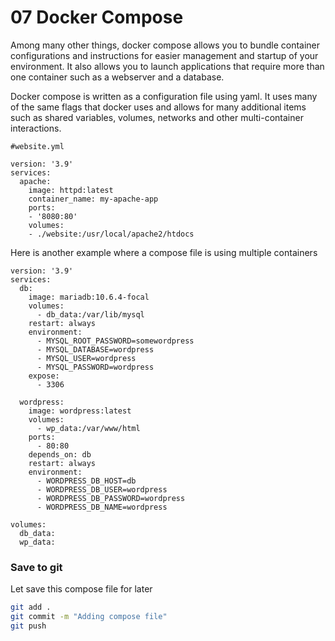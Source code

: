 # 07 Docker Compose

Among many other things, docker compose allows you to bundle container configurations and instructions for easier management and startup of your environment. It also allows you to launch applications that require more than one container such as a webserver and a database.

Docker compose is written as a configuration file using yaml. It uses many of the same flags that docker uses and allows for many additional items such as shared variables, volumes, networks and other multi-container interactions.

```
#website.yml

version: '3.9'
services:
  apache:
    image: httpd:latest
    container_name: my-apache-app
    ports:
    - '8080:80'
    volumes:
    - ./website:/usr/local/apache2/htdocs
```

Here is another example where a compose file is using multiple containers

```
version: '3.9'
services:
  db:
    image: mariadb:10.6.4-focal
    volumes:
      - db_data:/var/lib/mysql
    restart: always
    environment:
      - MYSQL_ROOT_PASSWORD=somewordpress
      - MYSQL_DATABASE=wordpress
      - MYSQL_USER=wordpress
      - MYSQL_PASSWORD=wordpress
    expose:
      - 3306

  wordpress:
    image: wordpress:latest
    volumes:
      - wp_data:/var/www/html
    ports:
      - 80:80
    depends_on: db
    restart: always
    environment:
      - WORDPRESS_DB_HOST=db
      - WORDPRESS_DB_USER=wordpress
      - WORDPRESS_DB_PASSWORD=wordpress
      - WORDPRESS_DB_NAME=wordpress

volumes:
  db_data:
  wp_data:
```

### Save to git
Let save this compose file for later 
```bash
git add .
git commit -m "Adding compose file"
git push

```
